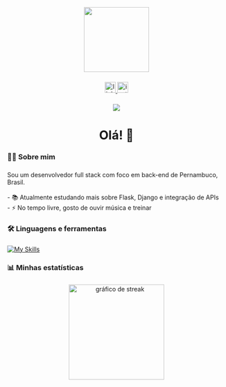 <div align="center">
  <img height="150" src="https://media.giphy.com/media/M9gbBd9nbDrOTu1Mqx/giphy.gif" />
</div>

###

<div align="center">
  <a href="https://www.linkedin.com/in/gabriel-canto-6943b929a/" target="_blank">
    <img src="https://img.shields.io/static/v1?message=LinkedIn&logo=linkedin&label=&color=0077B5&logoColor=white&labelColor=&style=for-the-badge" height="25" alt="linkedin logo" />
  </a>
  <a href="https://www.instagram.com/devgabrielcanto/" target="_blank">
    <img src="https://img.shields.io/static/v1?message=Instagram&logo=instagram&label=&color=E4405F&logoColor=white&labelColor=&style=for-the-badge" height="25" alt="instagram logo" />
  </a>
</div>

###

<div align="center">
  <img src="https://visitor-badge.laobi.icu/badge?page_id=Bielartur.Bielartur&" />
</div>

###

<h1 align="center">Olá! 👋</h1>

###

<h3 align="left">👨‍💻 Sobre mim</h3>

###

<p align="left">
Sou um desenvolvedor full stack com foco em back-end de Pernambuco, Brasil. <br><br>
- 📚 Atualmente estudando mais sobre Flask, Django e integração de APIs<br>
- ⚡ No tempo livre, gosto de ouvir música e treinar
</p>

###

<h3 align="left">🛠 Linguagens e ferramentas</h3>

###

[![My Skills](https://skillicons.dev/icons?i=python,html,css,javascript,tailwindcss,docker,django,flask,postgresql,mysql,aws,linux&perline=4)](https://skillicons.dev)

###

<h3 align="left">📊 Minhas estatísticas</h3>

###

<div align="center">
  <img src="https://streak-stats.demolab.com?user=Bielartur&locale=pt-br&mode=daily&theme=dark&hide_border=false&border_radius=5&order=3" height="220" alt="gráfico de streak" />
</div>

